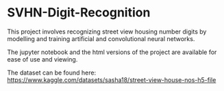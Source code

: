 # SVHN-Digit-Recognition
This project involves recognizing street view housing number digits by modelling and training artificial and convolutional neural networks.

The jupyter notebook and the html versions of the project are available for ease of use and viewing.

The dataset can be found here:
https://www.kaggle.com/datasets/sasha18/street-view-house-nos-h5-file
